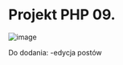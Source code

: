 # Projekt PHP 09.
![image](https://user-images.githubusercontent.com/91980319/172066819-f8f34e23-d494-40ce-9052-711749e99b15.png)

Do dodania:
-edycja postów
